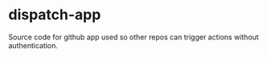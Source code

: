 # dispatch-app
Source code for github app used so other repos can trigger actions without authentication.
